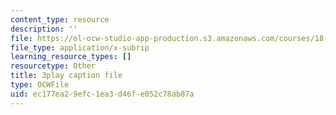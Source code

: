 ```yaml
---
content_type: resource
description: ''
file: https://ol-ocw-studio-app-production.s3.amazonaws.com/courses/18-01sc-single-variable-calculus-fall-2010/ec177ea29efc1ea3d46fe052c78ab87a_eRCN3daFCmU.srt
file_type: application/x-subrip
learning_resource_types: []
resourcetype: Other
title: 3play caption file
type: OCWFile
uid: ec177ea2-9efc-1ea3-d46f-e052c78ab87a
---
```

